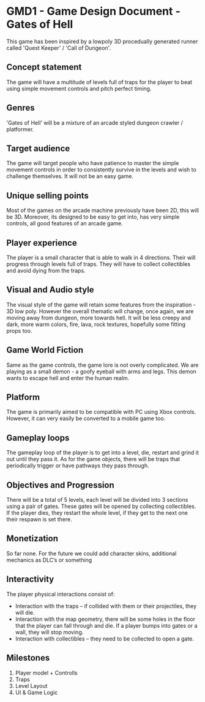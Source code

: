 # GMD1 - Game Design Document - Gates of Hell
This game has been inspired by a lowpoly 3D procedually generated runner called 'Quest Keeper' / 'Call of Dungeon'.

## Concept statement
The game will have a multitude of levels full of traps for the player to beat using simple movement controls and pitch perfect timing.
## Genres
'Gates of Hell' will be a mixture of an arcade styled dungeon crawler / platformer.
## Target audience
The game will target people who have patience to master the simple movement controls in order to consistently survive in the levels and wish to challenge themselves. It will not be an easy game.
## Unique selling points
Most of the games on the arcade machine previously have been 2D, this will be 3D. Moreover, its designed to be easy to get into, has very simple controls, all good features of an arcade game. 
## Player experience
The player is a small character that is able to walk in 4 directions. Their will progress through levels full of traps. They will have to collect collectibles and avoid dying from the traps.
## Visual and Audio style
The visual style of the game will retain some features from the inspiration - 3D low poly. However the overall thematic will change, once again, we are moving away from dungeon, more towards hell. It will be less creepy and dark, more warm colors, fire, lava, rock textures, hopefully some fitting props too.
## Game World Fiction
Same as the game controls, the game lore is not overly complicated. We are playing as a small demon - a goofy eyeball with arms and legs. This demon wants to escape hell and enter the human realm. 
## Platform
The game is primarily aimed to be compatible with PC using Xbox controls. However, it can very easily be converted to a mobile game too. 
## Gameplay loops
The gameplay loop of the player is to get into a level, die, restart and grind it out until they pass it.
As for the game objects, there will be traps that periodically trigger or have pathways they pass through.
## Objectives and Progression
There will be a total of 5 levels, each level will be divided into 3 sections using a pair of gates. These gates will be opened by collecting collectibles. If the player dies, they restart the whole level, if they get to the next one their respawn is set there. 
## Monetization
So far none. For the future we could add character skins, additional mechanics as DLC’s or something
## Interactivity
The player physical interactions consist of:
* Interaction with the traps – if collided with them or their projectiles, they will die.
* Interaction with the map geometry, there will be some holes in the floor that the player can fall through and die. If a player bumps into gates or a wall, they will stop moving.
* Interaction with collectibles – they need to be collected to open a gate. 
## Milestones
1. Player model + Controlls
2. Traps
3. Level Layout
4. UI & Game Logic
